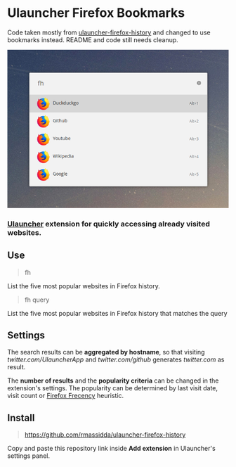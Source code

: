 # Ulauncher Firefox Bookmarks

Code taken mostly from [ulauncher-firefox-history](https://github.com/rmassidda/ulauncher-firefox-history) and changed to use bookmarks instead. README and code still needs cleanup.

![screenshot](screenshot.png)
### [Ulauncher](https://ulauncher.io) extension for quickly accessing already visited websites.

## Use
> fh 

List the five most popular websites in Firefox history.

> fh query

List the five most popular websites in Firefox history that matches the query

## Settings

The search results can be **aggregated by hostname**, so that visiting _twitter.com/UlauncherApp_ and _twitter.com/github_ generates _twitter.com_ as result.

The **number of results** and the **popularity criteria** can be changed in the extension's settings. The popularity can be determined by last visit date, visit count or [Firefox Frecency](https://developer.mozilla.org/en-US/docs/Mozilla/Tech/Places/Frecency_algorithm) heuristic.

## Install
> https://github.com/rmassidda/ulauncher-firefox-history

Copy and paste this repository link inside __Add extension__ in Ulauncher's settings panel.
